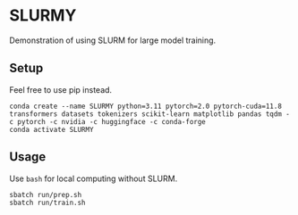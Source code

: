 # SLURMY
Demonstration of using SLURM for large model training.

## Setup

Feel free to use pip instead.

```
conda create --name SLURMY python=3.11 pytorch=2.0 pytorch-cuda=11.8 transformers datasets tokenizers scikit-learn matplotlib pandas tqdm -c pytorch -c nvidia -c huggingface -c conda-forge
conda activate SLURMY
```

## Usage

Use `bash` for local computing without SLURM.

```
sbatch run/prep.sh
sbatch run/train.sh
```
